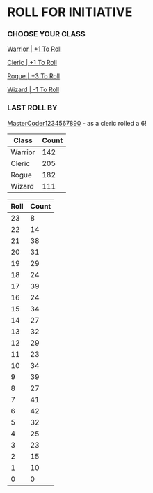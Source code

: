# ROLL FOR INITIATIVE
### CHOOSE YOUR CLASS

[Warrior | +1 To Roll](https://github.com/benjaminsampica/benjaminsampica/issues/new?title=roll%7Cwarrior&body=Just+click+%27Submit+new+issue%27.)

[Cleric | +1 To Roll](https://github.com/benjaminsampica/benjaminsampica/issues/new?title=roll%7Ccleric&body=Just+click+%27Submit+new+issue%27.)

[Rogue | +3 To Roll](https://github.com/benjaminsampica/benjaminsampica/issues/new?title=roll%7Crogue&body=Just+click+%27Submit+new+issue%27.)

[Wizard | -1 To Roll](https://github.com/benjaminsampica/benjaminsampica/issues/new?title=roll%7Cwizard&body=Just+click+%27Submit+new+issue%27.)
### LAST ROLL BY
[MasterCoder1234567890](https://www.github.com/MasterCoder1234567890) - as a cleric rolled a 6!

|Class|Count|
|-|-|
|Warrior|142|
|Cleric|205|
|Rogue|182|
|Wizard|111|

|Roll|Count|
|-|-|
|23|8
|22|14
|21|38
|20|31
|19|29
|18|24
|17|39
|16|24
|15|34
|14|27
|13|32
|12|29
|11|23
|10|34
|9|39
|8|27
|7|41
|6|42
|5|32
|4|25
|3|23
|2|15
|1|10
|0|0
